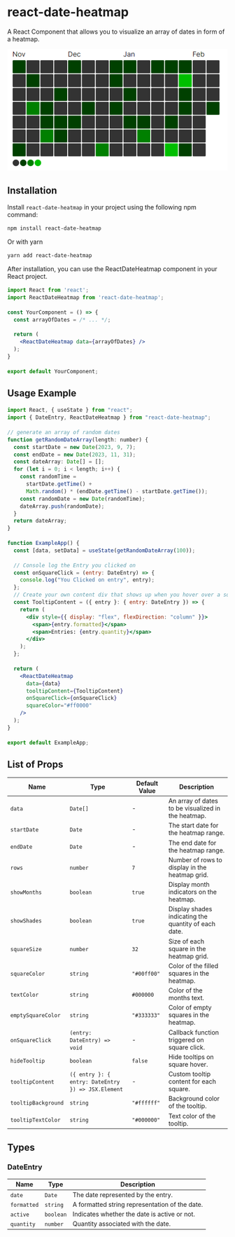 # react-date-heatmap

A React Component that allows you to visualize an array of dates in form of a heatmap.

![screenshot](./example/example-screenshot.PNG)

## Installation

Install `react-date-heatmap` in your project using the following npm command:

```bash
npm install react-date-heatmap
```

Or with yarn

```bash
yarn add react-date-heatmap
```

After installation, you can use the ReactDateHeatmap component in your React project.

```jsx
import React from 'react';
import ReactDateHeatmap from 'react-date-heatmap';

const YourComponent = () => {
  const arrayOfDates = /* ... */;

  return (
    <ReactDateHeatmap data={arrayOfDates} />
  );
}

export default YourComponent;
```

## Usage Example

```jsx
import React, { useState } from "react";
import { DateEntry, ReactDateHeatmap } from "react-date-heatmap";

// generate an array of random dates
function getRandomDateArray(length: number) {
  const startDate = new Date(2023, 9, 7);
  const endDate = new Date(2023, 11, 31);
  const dateArray: Date[] = [];
  for (let i = 0; i < length; i++) {
    const randomTime =
      startDate.getTime() +
      Math.random() * (endDate.getTime() - startDate.getTime());
    const randomDate = new Date(randomTime);
    dateArray.push(randomDate);
  }
  return dateArray;
}

function ExampleApp() {
  const [data, setData] = useState(getRandomDateArray(100));

  // Console log the Entry you clicked on
  const onSquareClick = (entry: DateEntry) => {
    console.log("You Clicked on entry", entry);
  };
  // Create your own content div that shows up when you hover over a square/entry
  const TooltipContent = ({ entry }: { entry: DateEntry }) => {
    return (
      <div style={{ display: "flex", flexDirection: "column" }}>
        <span>{entry.formatted}</span>
        <span>Entries: {entry.quantity}</span>
      </div>
    );
  };

  return (
    <ReactDateHeatmap
      data={data}
      tooltipContent={TooltipContent}
      onSquareClick={onSquareClick}
      squareColor="#ff0000"
    />
  );
}

export default ExampleApp;
```

## List of Props

| Name                | Type                                               | Default Value | Description                                          |
| ------------------- | -------------------------------------------------- | ------------- | ---------------------------------------------------- |
| `data`              | `Date[]`                                           | -             | An array of dates to be visualized in the heatmap.   |
| `startDate`         | `Date`                                             | -             | The start date for the heatmap range.                |
| `endDate`           | `Date`                                             | -             | The end date for the heatmap range.                  |
| `rows`              | `number`                                           | `7`           | Number of rows to display in the heatmap grid.       |
| `showMonths`        | `boolean`                                          | `true`        | Display month indicators on the heatmap.             |
| `showShades`        | `boolean`                                          | `true`        | Display shades indicating the quantity of each date. |
| `squareSize`        | `number`                                           | `32`          | Size of each square in the heatmap grid.             |
| `squareColor`       | `string`                                           | `"#00ff00"`   | Color of the filled squares in the heatmap.          |
| `textColor`         | `string`                                           | `#000000`     | Color of the months text.                            |
| `emptySquareColor`  | `string`                                           | `"#333333"`   | Color of empty squares in the heatmap.               |
| `onSquareClick`     | `(entry: DateEntry) => void`                       | -             | Callback function triggered on square click.         |
| `hideTooltip`       | `boolean`                                          | `false`       | Hide tooltips on square hover.                       |
| `tooltipContent`    | `({ entry }: { entry: DateEntry }) => JSX.Element` | -             | Custom tooltip content for each square.              |
| `tooltipBackground` | `string`                                           | `"#ffffff"`   | Background color of the tooltip.                     |
| `tooltipTextColor`  | `string`                                           | `"#000000"`   | Text color of the tooltip.                           |

## Types

### DateEntry

| Name        | Type      | Description                                    |
| ----------- | --------- | ---------------------------------------------- |
| `date`      | `Date`    | The date represented by the entry.             |
| `formatted` | `string`  | A formatted string representation of the date. |
| `active`    | `boolean` | Indicates whether the date is active or not.   |
| `quantity`  | `number`  | Quantity associated with the date.             |
